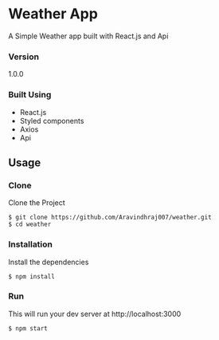 # Weather App

A Simple Weather app built with React.js and Api

### Version

1.0.0

### Built Using

- React.js
- Styled components
- Axios
- Api

## Usage

### Clone

Clone the Project

```
$ git clone https://github.com/Aravindhraj007/weather.git
$ cd weather
```

### Installation

Install the dependencies

```
$ npm install
```

### Run

This will run your dev server at http://localhost:3000

```
$ npm start
```
